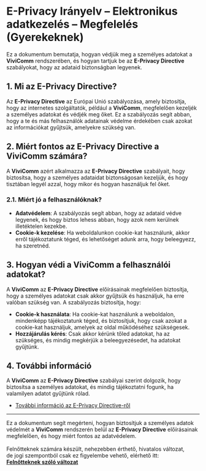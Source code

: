 # E-Privacy Irányelv – Elektronikus adatkezelés – Megfelelés (Gyerekeknek)

Ez a dokumentum bemutatja, hogyan védjük meg a személyes adatokat a **ViviComm** rendszerében, és hogyan tartjuk be az **E-Privacy Directive** szabályokat, hogy az adataid biztonságban legyenek.

## 1. Mi az E-Privacy Directive?

Az **E-Privacy Directive** az Európai Unió szabályozása, amely biztosítja, hogy az internetes szolgáltatók, például a **ViviComm**, megfelelően kezeljék a személyes adatokat és védjék meg őket. Ez a szabályozás segít abban, hogy a te és más felhasználók adatainak védelme érdekében csak azokat az információkat gyűjtsük, amelyekre szükség van.

## 2. Miért fontos az E-Privacy Directive a **ViviComm** számára?

A **ViviComm** azért alkalmazza az **E-Privacy Directive** szabályait, hogy biztosítsa, hogy a személyes adataidat biztonságosan kezeljük, és hogy tisztában legyél azzal, hogy mikor és hogyan használjuk fel őket.

### **2.1. Miért jó a felhasználóknak?**

- **Adatvédelem**: A szabályozás segít abban, hogy az adataid védve legyenek, és hogy biztos lehess abban, hogy azok nem kerülnek illetéktelen kezekbe.
- **Cookie-k kezelése**: Ha weboldalunkon cookie-kat használunk, akkor erről tájékoztatunk téged, és lehetőséget adunk arra, hogy beleegyezz, ha szeretnéd.

## 3. Hogyan védi a **ViviComm** a felhasználói adatokat?

A **ViviComm** az **E-Privacy Directive** előírásainak megfelelően biztosítja, hogy a személyes adatokat csak akkor gyűjtsük és használjuk, ha erre valóban szükség van. A szabályozás biztosítja, hogy:

- **Cookie-k használata**: Ha cookie-kat használunk a weboldalon, mindenképp tájékoztatunk téged, és biztosítjuk, hogy csak azokat a cookie-kat használjuk, amelyek az oldal működéséhez szükségesek.
- **Hozzájárulás kérés**: Csak akkor kérünk tőled adatokat, ha az szükséges, és mindig megkérjük a beleegyezésedet, ha adatokat gyűjtünk.

## 4. További információ

A **ViviComm** az **E-Privacy Directive** szabályai szerint dolgozik, hogy biztosítsa a személyes adatokat, és mindig tájékoztatni fogunk, ha valamilyen adatot gyűjtünk rólad.

- [További információ az E-Privacy Directive-ről](https://www.edps.europa.eu/data-protection/our-work/subjects/eprivacy-directive_en)

---

Ez a dokumentum segít megérteni, hogyan biztosítjuk a személyes adatok védelmét a **ViviComm** rendszerén belül az **E-Privacy Directive** előírásainak megfelelően, és hogy miért fontos az adatvédelem.
<br/>
<br/>
Felnőtteknek számára készült, nehezebben érthető, hivatalos változat,<br/> de jogi szempontból csak ez figyelembe vehető, elérhető itt:  
[**Felnőtteknek szóló változat**](../adult/e-privacy-directive-compliance.md)
